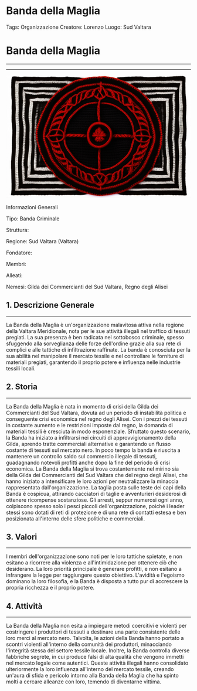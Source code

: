 # Banda della Maglia

Tags: Organizzazione
Creatore: Lorenzo
Luogo: Sud Valtara

# Banda della Maglia

---

---

![black-symbol-with-red-wool-sweater-in-the-center (1).png](black-symbol-with-red-wool-sweater-in-the-center_(1).png)

Informazioni Generali

Tipo: Banda Criminale

Struttura:

Regione: Sud Valtara (Valtara)

Fondatore: 

Membri:

Alleati: 

Nemesi: Gilda dei Commercianti del Sud Valtara, Regno degli Alisei

## 1. Descrizione Generale

---

La Banda della Maglia è un'organizzazione malavitosa attiva nella regione della Valtara Meridionale, nota per le sue attività illegali nel traffico di tessuti pregiati. La sua presenza è ben radicata nel sottobosco criminale, spesso sfuggendo alla sorveglianza delle forze dell'ordine grazie alla sua rete di complici e alle tattiche di infiltrazione raffinate. La banda è conosciuta per la sua abilità nel manipolare il mercato tessile e nel controllare le forniture di materiali pregiati, garantendo il proprio potere e influenza nelle industrie tessili locali.

## 2. Storia

---

La Banda della Maglia è nata in momento di crisi della Gilda dei Commercianti del Sud Valtara, dovuta ad un periodo di instabilità politica e conseguente crisi economica nel regno degli Alisei. Con i prezzi dei tessuti in costante aumento e le restrizioni imposte dal regno, la domanda di materiali tessili è cresciuta in modo esponenziale. Sfruttato questo scenario, la Banda ha iniziato a infiltrarsi nei circuiti di approvvigionamento della Gilda, aprendo tratte commerciali alternative e garantendo un flusso costante di tessuti sul mercato nero. In poco tempo la banda è riuscita a mantenere un controllo saldo sul commercio illegale di tessuti, guadagnando notevoli profitti anche dopo la fine del periodo di crisi economica.
La Banda della Maglia si trova costantemente nel mirino sia della Gilda dei Commercianti del Sud Valtara che del regno degli Alisei, che hanno iniziato a intensificare le loro azioni per neutralizzare la minaccia rappresentata dall'organizzazione. La taglia posta sulle teste dei capi della Banda è cospicua, attirando cacciatori di taglie e avventurieri desiderosi di ottenere ricompense sostanziose. Gli arresti, seppur numerosi ogni anno, colpiscono spesso solo i pesci piccoli dell'organizzazione, poiché i leader stessi sono dotati di reti di protezione e di una rete di contatti estesa e ben posizionata all'interno delle sfere politiche e commerciali.

## 3. Valori

---

I membri dell'organizzazione sono noti per le loro tattiche spietate, e non esitano a ricorrere alla violenza e all'intimidazione per ottenere ciò che desiderano. La loro priorità principale è generare profitti, e non esitano a infrangere la legge per raggiungere questo obiettivo. L'avidità e l'egoismo dominano la loro filosofia, e la Banda è disposta a tutto pur di accrescere la propria ricchezza e il proprio potere.

## 4. Attività

---

La Banda della Maglia non esita a impiegare metodi coercitivi e violenti per costringere i produttori di tessuti a destinare una parte consistente delle loro merci al mercato nero. Talvolta, le azioni della Banda hanno portato a scontri violenti all'interno della comunità dei produttori, minacciando l'integrità stessa del settore tessile locale. Inoltre, la Banda controlla diverse fabbriche segrete, in cui produce falsi di alta qualità che vengono immetti nel mercato legale come autentici. Queste attività illegali hanno consolidato ulteriormente la loro influenza all'interno del mercato tessile, creando un'aura di sfida e pericolo intorno alla Banda della Maglia che ha spinto molti a cercare alleanze con loro, temendo di diventarne vittima.